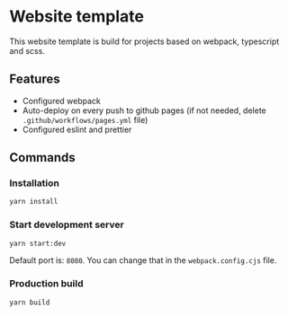 # Website template

This website template is build for projects based on webpack, typescript and scss.

## Features

- Configured webpack
- Auto-deploy on every push to github pages (if not needed, delete `.github/workflows/pages.yml` file)
- Configured eslint and prettier

## Commands

### Installation

```bash
yarn install
```

### Start development server

```bash
yarn start:dev
```

Default port is: `8080`. You can change that in the `webpack.config.cjs` file.

### Production build

```bash
yarn build
```
